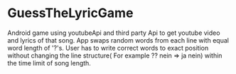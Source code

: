 # GuessTheLyricGame
Android game using youtubeApi and third party Api to get youtube video and lyrics of that song. App swaps random words from each line with equal word length of '?'s. User has to write correct words to exact position without changing the line structure( For example ?? nein => ja nein) within the time limit of song length.
